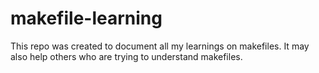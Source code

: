 # makefile-learning
This repo was created to document all my learnings on makefiles. It may also help others who are trying to understand makefiles.
